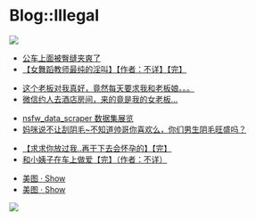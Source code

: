 # Blog::Illegal

![](https://cdn.jsdelivr.net/gh/lkpo0v/5n@master/sexyC8jW4Uk3OULL.jpg)

<script async src="//pagead2.googlesyndication.com/pagead/js/adsbygoogle.js"></script>
<ins class="adsbygoogle"
     style="display:block; text-align:center;"
     data-ad-layout="in-article"
     data-ad-format="fluid"
     data-ad-client="ca-pub-4161171709893056"
     data-ad-slot="3017846475"></ins>
<script>
     (adsbygoogle = window.adsbygoogle || []).push({});
</script>

* [公车上面被臀缝夹爽了](2019/W4C5O1as2lHC37b1.html)
* [【女舞蹈教师最纯的淫叫】【作者：不详】【完】](2019/9FisHGby8EEpzbiF.html)

<script async src="//pagead2.googlesyndication.com/pagead/js/adsbygoogle.js"></script>
<!-- il7YNvMMUbbbz7q8 -->
<ins class="adsbygoogle"
     style="display:block"
     data-ad-client="ca-pub-4161171709893056"
     data-ad-slot="9948532008"
     data-ad-format="auto"
     data-full-width-responsive="true"></ins>
<script>
(adsbygoogle = window.adsbygoogle || []).push({});
</script>

* [这个老板对我真好，竟然每天要求我和老板娘。。。](2019/I5rpbiBpibzENOUV?src=RdUtcXEm1SPtZgwO)
* [微信约人去酒店房间，来的竟是我的女老板...](2019/fk57vXcD1TQCIQe8?src=1904-content&token=RdUtcXEm1SPtZgwO)

<script async src="//pagead2.googlesyndication.com/pagead/js/adsbygoogle.js"></script>
<!-- il7YNvMMUbbbz7q8 -->
<ins class="adsbygoogle"
     style="display:block"
     data-ad-client="ca-pub-4161171709893056"
     data-ad-slot="9948532008"
     data-ad-format="auto"
     data-full-width-responsive="true"></ins>
<script>
(adsbygoogle = window.adsbygoogle || []).push({});
</script>

* [nsfw_data_scraper 数据集展览](2019/pML3GJ3xQ4xxuvFa?src=1904-content&token=RdUtcXEm1SPtZgwO)
* [妈咪说不让刮阴毛~不知道帅哥你喜欢么，你们男生阴毛旺盛吗？](2019/oeE6zeG9SH1Hc0Gv.html?src=1904-content)

<script async src="//pagead2.googlesyndication.com/pagead/js/adsbygoogle.js"></script>
<!-- il7YNvMMUbbbz7q8 -->
<ins class="adsbygoogle"
     style="display:block"
     data-ad-client="ca-pub-4161171709893056"
     data-ad-slot="9948532008"
     data-ad-format="auto"
     data-full-width-responsive="true"></ins>
<script>
(adsbygoogle = window.adsbygoogle || []).push({});
</script>

* [【求求你放过我..再干下去会怀孕的】【完】](2019/ZpbIM2sqhEWbhSmx.html)
* [和小姨子在车上做爱【完】（作者：不详）](2019/DUxXPIgapBPGo9Qc.html)

<script async src="//pagead2.googlesyndication.com/pagead/js/adsbygoogle.js"></script>
<!-- il7YNvMMUbbbz7q8 -->
<ins class="adsbygoogle"
     style="display:block"
     data-ad-client="ca-pub-4161171709893056"
     data-ad-slot="9948532008"
     data-ad-format="auto"
     data-full-width-responsive="true"></ins>
<script>
(adsbygoogle = window.adsbygoogle || []).push({});
</script>

* [美图 · Show](2019/wFaHlsNidoR90Pgu.html)
* [美图 · Show](2019/DfqnhwbrqQc7HhnY.html)


![](https://cdn.jsdelivr.net/gh/lkpo0v/d1n3/ww2.sinaimg.cn/large/005BYqpgly1g01dwo3j72j308c01o080.jpg)

<script async src="//pagead2.googlesyndication.com/pagead/js/adsbygoogle.js"></script>
<script>
     (adsbygoogle = window.adsbygoogle || []).push({
          google_ad_client: "ca-pub-4161171709893056",
          enable_page_level_ads: true
     });
</script>
